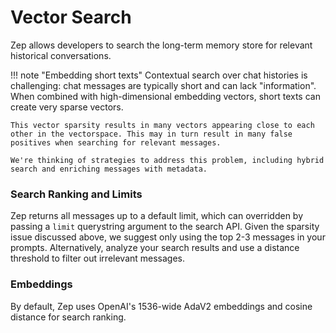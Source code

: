 # Vector Search
Zep allows developers to search the long-term memory store for relevant historical conversations.

!!! note "Embedding short texts"
    Contextual search over chat histories is challenging: chat messages are typically short and can lack "information". When combined with high-dimensional embedding vectors, short texts can create very sparse vectors. 
    
    This vector sparsity results in many vectors appearing close to each other in the vectorspace. This may in turn result in many false positives when searching for relevant messages. 

    We're thinking of strategies to address this problem, including hybrid search and enriching messages with metadata.

### Search Ranking and Limits
Zep returns all messages up to a default limit, which can overridden by passing a `limit` querystring argument to the search API. Given the sparsity issue discussed above, we suggest only using the top 2-3 messages in your prompts. Alternatively, analyze your search results and use a distance threshold to filter out irrelevant messages.

### Embeddings
By default, Zep uses OpenAI's 1536-wide AdaV2 embeddings and cosine distance for search ranking.